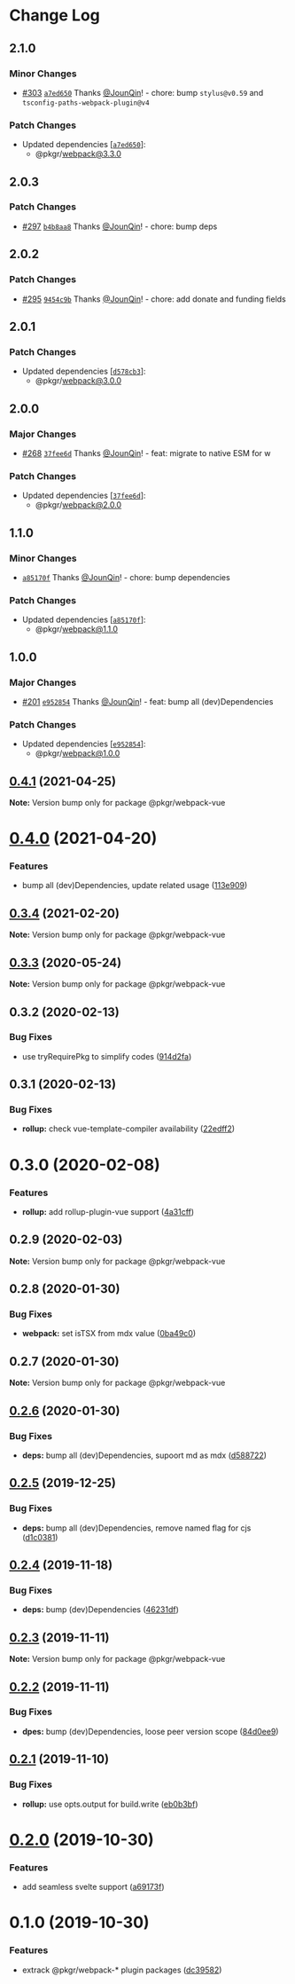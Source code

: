 # Change Log

## 2.1.0

### Minor Changes

- [#303](https://github.com/un-ts/pkgr/pull/303) [`a7ed650`](https://github.com/un-ts/pkgr/commit/a7ed6502c386bad68cc7612737c6df197503fff9) Thanks [@JounQin](https://github.com/JounQin)! - chore: bump `stylus@v0.59` and `tsconfig-paths-webpack-plugin@v4`

### Patch Changes

- Updated dependencies [[`a7ed650`](https://github.com/un-ts/pkgr/commit/a7ed6502c386bad68cc7612737c6df197503fff9)]:
  - @pkgr/webpack@3.3.0

## 2.0.3

### Patch Changes

- [#297](https://github.com/un-ts/pkgr/pull/297) [`b4b8aa8`](https://github.com/un-ts/pkgr/commit/b4b8aa8c85efc47bbc9df3fef87e886113ad8c20) Thanks [@JounQin](https://github.com/JounQin)! - chore: bump deps

## 2.0.2

### Patch Changes

- [#295](https://github.com/un-ts/pkgr/pull/295) [`9454c9b`](https://github.com/un-ts/pkgr/commit/9454c9b64db8fb79f83fabd591ad8287738df5c1) Thanks [@JounQin](https://github.com/JounQin)! - chore: add donate and funding fields

## 2.0.1

### Patch Changes

- Updated dependencies [[`d578cb3`](https://github.com/un-ts/pkgr/commit/d578cb3477bc69b4a306db6df41016a75819baa6)]:
  - @pkgr/webpack@3.0.0

## 2.0.0

### Major Changes

- [#268](https://github.com/un-ts/pkgr/pull/268) [`37fee6d`](https://github.com/un-ts/pkgr/commit/37fee6d9acc51c7c20a02e7f8ff5a93a14878477) Thanks [@JounQin](https://github.com/JounQin)! - feat: migrate to native ESM for w

### Patch Changes

- Updated dependencies [[`37fee6d`](https://github.com/un-ts/pkgr/commit/37fee6d9acc51c7c20a02e7f8ff5a93a14878477)]:
  - @pkgr/webpack@2.0.0

## 1.1.0

### Minor Changes

- [`a85170f`](https://github.com/un-ts/pkgr/commit/a85170fddd062906084c1a1306406c03b9a1aec4) Thanks [@JounQin](https://github.com/JounQin)! - chore: bump dependencies

### Patch Changes

- Updated dependencies [[`a85170f`](https://github.com/un-ts/pkgr/commit/a85170fddd062906084c1a1306406c03b9a1aec4)]:
  - @pkgr/webpack@1.1.0

## 1.0.0

### Major Changes

- [#201](https://github.com/un-ts/pkgr/pull/201) [`e952854`](https://github.com/un-ts/pkgr/commit/e95285419e60c01e79bade280f73b2389d98c6c5) Thanks [@JounQin](https://github.com/JounQin)! - feat: bump all (dev)Dependencies

### Patch Changes

- Updated dependencies [[`e952854`](https://github.com/un-ts/pkgr/commit/e95285419e60c01e79bade280f73b2389d98c6c5)]:
  - @pkgr/webpack@1.0.0

## [0.4.1](https://github.com/un-ts/pkgr/compare/@pkgr/webpack-vue@0.4.0...@pkgr/webpack-vue@0.4.1) (2021-04-25)

**Note:** Version bump only for package @pkgr/webpack-vue

# [0.4.0](https://github.com/un-ts/pkgr/compare/@pkgr/webpack-vue@0.3.4...@pkgr/webpack-vue@0.4.0) (2021-04-20)

### Features

- bump all (dev)Dependencies, update related usage ([113e909](https://github.com/un-ts/pkgr/commit/113e909be27515c529f053c8c49a94ffbc821d33))

## [0.3.4](https://github.com/un-ts/pkgr/compare/@pkgr/webpack-vue@0.3.3...@pkgr/webpack-vue@0.3.4) (2021-02-20)

**Note:** Version bump only for package @pkgr/webpack-vue

## [0.3.3](https://github.com/un-ts/pkgr/compare/@pkgr/webpack-vue@0.3.2...@pkgr/webpack-vue@0.3.3) (2020-05-24)

**Note:** Version bump only for package @pkgr/webpack-vue

## 0.3.2 (2020-02-13)

### Bug Fixes

- use tryRequirePkg to simplify codes ([914d2fa](https://github.com/un-ts/pkgr/commit/914d2fa9d6de6dfd94d55d21d01aa4d2152a51fc))

## 0.3.1 (2020-02-13)

### Bug Fixes

- **rollup:** check vue-template-compiler availability ([22edff2](https://github.com/un-ts/pkgr/commit/22edff2dfb97fe071ff8b9ad4fce4f0c99d09419))

# 0.3.0 (2020-02-08)

### Features

- **rollup:** add rollup-plugin-vue support ([4a31cff](https://github.com/un-ts/pkgr/commit/4a31cff46d04c0d4182bcb249ea86ec77d2a0b57))

## 0.2.9 (2020-02-03)

**Note:** Version bump only for package @pkgr/webpack-vue

## 0.2.8 (2020-01-30)

### Bug Fixes

- **webpack:** set isTSX from mdx value ([0ba49c0](https://github.com/un-ts/pkgr/commit/0ba49c0e2a553e02afb62e6b655b9d90eb514cba))

## 0.2.7 (2020-01-30)

**Note:** Version bump only for package @pkgr/webpack-vue

## [0.2.6](https://github.com/un-ts/pkgr/compare/@pkgr/webpack-vue@0.2.5...@pkgr/webpack-vue@0.2.6) (2020-01-30)

### Bug Fixes

- **deps:** bump all (dev)Dependencies, supoort md as mdx ([d588722](https://github.com/un-ts/pkgr/commit/d58872294ba3341a5810a52bd93df55fdf3081d6))

## [0.2.5](https://github.com/un-ts/pkgr/compare/@pkgr/webpack-vue@0.2.4...@pkgr/webpack-vue@0.2.5) (2019-12-25)

### Bug Fixes

- **deps:** bump all (dev)Dependencies, remove named flag for cjs ([d1c0381](https://github.com/un-ts/pkgr/commit/d1c03815fb0061065113be22c45e64443013d89c))

## [0.2.4](https://github.com/un-ts/pkgr/compare/@pkgr/webpack-vue@0.2.3...@pkgr/webpack-vue@0.2.4) (2019-11-18)

### Bug Fixes

- **deps:** bump (dev)Dependencies ([46231df](https://github.com/un-ts/pkgr/commit/46231df4592b709b60a73e271b007cc2eaa6a50a))

## [0.2.3](https://github.com/un-ts/pkgr/compare/@pkgr/webpack-vue@0.2.2...@pkgr/webpack-vue@0.2.3) (2019-11-11)

**Note:** Version bump only for package @pkgr/webpack-vue

## [0.2.2](https://github.com/un-ts/pkgr/compare/@pkgr/webpack-vue@0.2.1...@pkgr/webpack-vue@0.2.2) (2019-11-11)

### Bug Fixes

- **dpes:** bump (dev)Dependencies, loose peer version scope ([84d0ee9](https://github.com/un-ts/pkgr/commit/84d0ee9aec46b5aca921d587badd2bfea7ea7d30))

## [0.2.1](https://github.com/un-ts/pkgr/compare/@pkgr/webpack-vue@0.2.0...@pkgr/webpack-vue@0.2.1) (2019-11-10)

### Bug Fixes

- **rollup:** use opts.output for build.write ([eb0b3bf](https://github.com/un-ts/pkgr/commit/eb0b3bf15743eeaad1f335d7a2250f0b9e461fab))

# [0.2.0](https://github.com/un-ts/pkgr/compare/@pkgr/webpack-vue@0.1.0...@pkgr/webpack-vue@0.2.0) (2019-10-30)

### Features

- add seamless svelte support ([a69173f](https://github.com/un-ts/pkgr/commit/a69173fdd4e6f543b5b353a2c2501b15217918b2))

# 0.1.0 (2019-10-30)

### Features

- extrack @pkgr/webpack-\* plugin packages ([dc39582](https://github.com/un-ts/pkgr/commit/dc39582f16f49cb5067fce5a1d95eb78966246b6))

